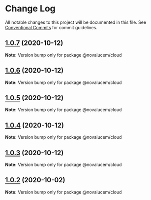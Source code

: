 # Change Log

All notable changes to this project will be documented in this file.
See [Conventional Commits](https://conventionalcommits.org) for commit guidelines.

## [1.0.7](https://github.com/lucemans/novalucem/compare/@novalucem/cloud@1.0.6...@novalucem/cloud@1.0.7) (2020-10-12)

**Note:** Version bump only for package @novalucem/cloud





## [1.0.6](https://github.com/lucemans/novalucem/compare/@novalucem/cloud@1.0.5...@novalucem/cloud@1.0.6) (2020-10-12)

**Note:** Version bump only for package @novalucem/cloud





## [1.0.5](https://github.com/lucemans/novalucem/compare/@novalucem/cloud@1.0.4...@novalucem/cloud@1.0.5) (2020-10-12)

**Note:** Version bump only for package @novalucem/cloud





## [1.0.4](https://github.com/lucemans/novalucem/compare/@novalucem/cloud@1.0.3...@novalucem/cloud@1.0.4) (2020-10-12)

**Note:** Version bump only for package @novalucem/cloud





## [1.0.3](https://github.com/lucemans/novalucem/compare/@novalucem/cloud@1.0.2...@novalucem/cloud@1.0.3) (2020-10-12)

**Note:** Version bump only for package @novalucem/cloud





## [1.0.2](https://github.com/lucemans/novalucem/compare/@novalucem/cloud@1.0.1...@novalucem/cloud@1.0.2) (2020-10-02)

**Note:** Version bump only for package @novalucem/cloud
